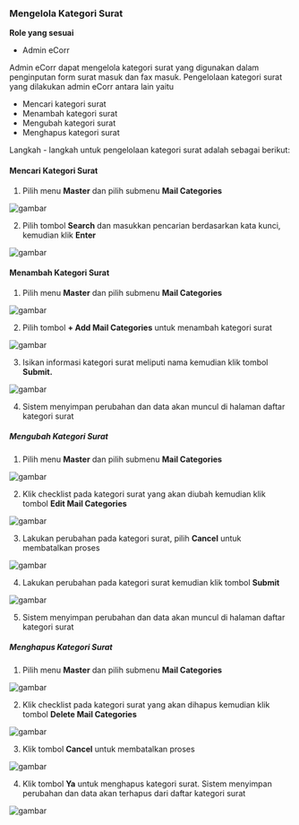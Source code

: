 ### **Mengelola Kategori Surat**

**Role yang sesuai**

- Admin eCorr

Admin eCorr dapat mengelola kategori surat yang digunakan dalam penginputan form surat masuk dan fax masuk. Pengelolaan kategori surat yang dilakukan admin eCorr antara lain yaitu

- Mencari kategori surat
- Menambah kategori surat
- Mengubah kategori surat
- Menghapus kategori surat

Langkah - langkah untuk pengelolaan kategori surat adalah sebagai berikut:


#### **Mencari Kategori Surat**

1.    Pilih menu **Master** dan pilih submenu **Mail Categories**

![gambar](SC_DataMaster/DM57.png)

2.    Pilih tombol **Search** dan masukkan pencarian berdasarkan kata kunci, kemudian klik **Enter**

![gambar](SC_DataMaster/DM58.png)

#### **Menambah Kategori Surat**

1.    Pilih menu **Master** dan pilih submenu **Mail Categories**

![gambar](SC_DataMaster/DM59.png)

2.    Pilih tombol **+ Add Mail Categories** untuk menambah kategori surat

![gambar](SC_DataMaster/DM60.png)

3.    Isikan informasi kategori surat meliputi nama kemudian klik tombol **Submit.**

![gambar](SC_DataMaster/DM61.png)

4.    Sistem menyimpan perubahan dan data akan muncul di halaman daftar kategori surat



##### **Mengubah Kategori Surat**

1.    Pilih menu **Master** dan pilih submenu **Mail Categories**

![gambar](SC_DataMaster/DM62.png)

2.    Klik checklist pada kategori surat yang akan diubah kemudian klik tombol **Edit Mail Categories**

![gambar](SC_DataMaster/DM63.png)

3.    Lakukan perubahan pada kategori surat, pilih **Cancel** untuk membatalkan proses

![gambar](SC_DataMaster/DM64.png)

4.    Lakukan perubahan pada kategori surat kemudian klik tombol **Submit**

![gambar](SC_DataMaster/DM65.png)

5.    Sistem menyimpan perubahan dan data akan muncul di halaman daftar kategori surat


##### **Menghapus Kategori Surat**

1.    Pilih menu **Master** dan pilih submenu **Mail Categories**

![gambar](SC_DataMaster/DM66.png)

2.    Klik checklist pada kategori surat yang akan dihapus kemudian klik tombol **Delete Mail Categories**

![gambar](SC_DataMaster/DM67.png)

3.    Klik tombol **Cancel** untuk membatalkan proses

![gambar](SC_DataMaster/DM68.png)

4.    Klik tombol **Ya** untuk menghapus kategori surat. Sistem menyimpan perubahan dan data akan terhapus dari daftar kategori surat

![gambar](SC_DataMaster/DM69.png)


